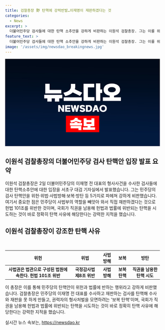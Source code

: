 ```yaml
---
title: 검찰총장 野 탄핵에 강력반발…이재명이 재판하겠다는 것
categories:
  - News
excerpt: >
  더불어민주당 검사들에 대한 탄핵 소추안을 강하게 비판하는 이원석 검찰총장. 그는 이를 위헌·위법·사법방해·보복·방탄으로 지적하며, 이재명 전 대표의 형사사건 수사를 한 검사들에 대한 보복 탄핵과 전 대표의 처벌을 피하기 위한 방탄 탄핵이라 비난했다. 또한, 국회의 탄핵안이 헌법과 법률을 위반하는 것으로 지적하며, 이러한 탄핵 시도 자체가 정확히 탄핵 사유에 해당할 것이라고 주장했다.
feature_text: >
  더불어민주당 검사들에 대한 탄핵 소추안을 강하게 비판하는 이원석 검찰총장. 그는 이를 위헌·위법·사법방해·보복·방탄으로 지적하며, 이재명 전 대표의 형사사건 수사를 한 검사들에 대한 보복 탄핵과 전 대표의 처벌을 피하기 위한 방탄 탄핵이라 비난했다. 또한, 국회의 탄핵안이 헌법과 법률을 위반하는 것으로 지적하며, 이러한 탄핵 시도 자체가 정확히 탄핵 사유에 해당할 것이라고 주장했다.
image: '/assets/img/newsdao_breakingnews.jpg'
---
```


<p><img src="/assets/img/newsdao_breakingnews.jpg" alt="firstkoreanews 속보" /></p>

<h2 data-ke-size="size26">이원석 검찰총장의 더불어민주당 검사 탄핵안 입장 발표 요약</h2>

<p data-ke-size="size16">이원석 검찰총장은 2일 더불어민주당의 이재명 전 대표의 형사사건을 수사한 검사들에 대한 탄핵소추안에 대한 입장을 서초구 대검 기자실에서 발표했습니다. 그는 민주당의 검사 탄핵안을 위헌·위법·사법방해·보복·방탄 등 5가지로 파헤쳐 강하게 비판했습니다. 여기서 중요한 점은 민주당이 사법부의 역할을 빼앗아 와서 직접 재판하겠다는 것으로 헌법 101조를 위반한 것이며, 국회가 직권을 남용해 헌법과 법률에 위반되는 탄핵을 시도하는 것이 바로 정확히 탄핵 사유에 해당한다는 강력한 지적을 했습니다.</p>

<h2 data-ke-size="size26">이원석 검찰총장이 강조한 탄핵 사유</h2>

<p data-ke-size="size16">&nbsp;</p>

<table>
<thead>
<tr>
<th style="text-align: center;">위헌</th>
<th style="text-align: center;">위법</th>
<th style="text-align: center;">사법방해</th>
<th style="text-align: center;">보복</th>
<th style="text-align: center;">방탄</th>
</tr>
</thead>
<tbody>
<tr>
<td style="text-align: center; height: 17px;"><b>사법권은 법관으로 구성된 법원에 속한다. 헌법 101조 위반</b></td>
<td style="text-align: center; height: 17px;"><b>국정감사법 제8조 위반</b></td>
<td style="text-align: center; height: 17px;"><b>사법 방해</b></td>
<td style="text-align: center; height: 17px;"><b>보복 탄핵</b></td>
<td style="text-align: center; height: 17px;"><b>직권을 남용한 탄핵 시도</b></td>
</tr>
</tbody>
</table>

<p data-ke-size="size16">이 총장은 이를 통해 민주당의 탄핵안이 위헌과 법률에 반하는 행위라고 강하게 비판했습니다. 검찰총장은 민주당의 이재명 전 대표를 수사하고 재판하는 검사를 탄핵해 수사와 재판을 못 하게 만들고, 권력자의 형사처벌을 모면하려는 '보복 탄핵'이며, 국회가 직권을 남용해 헌법과 법률에 위반되는 탄핵을 시도하는 것이 바로 정확히 탄핵 사유에 해당한다는 강력한 지적을 했습니다.</p>
실시간 뉴스 속보는, <a href="https://newsdao.kr" rel="dofollow">https://newsdao.kr</a>


